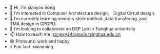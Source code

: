 - 👋 Hi, I’m xiaoyou Song
- 👀 I’m interested in Computer Architecture design， Digital Cirtuit design.
- 🌱 I’m currently learning memory store method ,data transfering ,and TMA design in GPGPU.
- 💞️ I’m looking to collaborate on  DSP Lab in Tsinghua univerisity
- 📫 How to reach me :songxy24@mails.tsinghua.edu.cn
- 😄 Pronouns: work and happy
- ⚡ Fun fact: swimming

<!---
xiaoyouSong/xiaoyouSong is a ✨ special ✨ repository because its `README.md` (this file) appears on your GitHub profile.
You can click the Preview link to take a look at your changes.
--->
